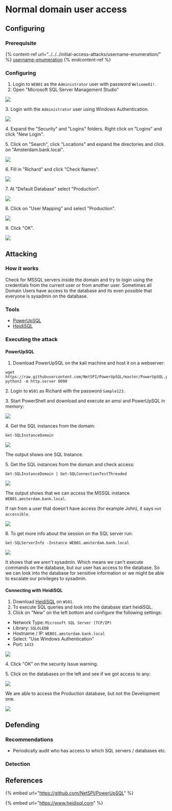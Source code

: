 # Normal domain user access

## Configuring

### Prerequisite&#x20;

{% content-ref url="../../../initial-access-attacks/username-enumeration/" %}
[username-enumeration](../../../initial-access-attacks/username-enumeration/)
{% endcontent-ref %}

### Configuring

1. Login to `WEB01` as the `Administrator` user with password `Welcome01!`.
2. Open "Microsoft SQL Server Management Studio"

![](<../../../../.gitbook/assets/image (65) (1) (1) (1) (1) (1) (1) (1) (1).png>)

3\. Login with the `Administrator` user using Windows Authentication.

![](<../../../../.gitbook/assets/image (63) (1) (1) (1) (1) (1) (1).png>)

4\. Expand the "Security" and "Logins" folders. Right click on "Logins" and click "New Login".

5\. Click on "Search", click "Locations" and expand the directories and click on "Amsterdam.bank.local".

![](<../../../../.gitbook/assets/image (60) (1) (1) (1) (1) (1) (1).png>)

6\. Fill in "Richard" and click "Check Names".

![](<../../../../.gitbook/assets/image (64) (1) (1) (1) (1) (1) (1) (1) (1) (1) (1).png>)

7\. At "Default Database" select "Production".

![](<../../../../.gitbook/assets/image (47) (1) (1) (1) (1).png>)

8\. Click on "User Mapping" and select "Production".

![](<../../../../.gitbook/assets/image (13) (1) (1) (1) (1) (1) (1) (1) (1) (1).png>)

9\. Click "OK".

![](<../../../../.gitbook/assets/image (32) (1) (1) (1) (1) (1) (1) (1).png>)

## Attacking

### How it works

Check for MSSQL servers inside the domain and try to login using the credentials from the current user or from another user. Sometimes all Domain Users have access to the database and its even possible that everyone is sysadmin on the database.

### Tools

* [PowerUpSQL](https://github.com/NetSPI/PowerUpSQL)
* [HeidiSQL](https://www.heidisql.com/)

### Executing the attack

#### PowerUpSQL

1. Download PowerUpSQL on the kali machine and host it on a webserver:

```
wget https://raw.githubusercontent.com/NetSPI/PowerUpSQL/master/PowerUpSQL.ps1
python3 -m http.server 8090
```

2\. Login to `WS01` as Richard with the password `Sample123`.

3\. Start PowerShell and download and execute an amsi and PowerUpSQL in memory:

![](<../../../../.gitbook/assets/image (49) (1) (1).png>)

4\. Get the SQL instances from the domain:

```
Get-SQLInstanceDomain
```

![](<../../../../.gitbook/assets/image (51) (1) (1) (1) (1).png>)

The output shows one SQL Instance.

5\. Get the SQL instances from the domain and check access:

```
Get-SQLInstanceDomain | Get-SQLConnectionTestThreaded
```

![](<../../../../.gitbook/assets/image (19) (1) (1) (1) (1) (1) (1) (1).png>)

The output shows that we can access the MSSQL instance `WEB01.amsterdam.bank.local`.

If ran from a user that doesn't have access (for example John), it says `not accessible`.

![](<../../../../.gitbook/assets/image (52) (1) (1) (1) (1) (1) (1).png>)

6\. To get more info about the session on the SQL server run:

```
Get-SQLServerInfo -Instance WEB01.amsterdam.bank.local
```

![](<../../../../.gitbook/assets/image (67) (1) (1) (1) (1) (1) (1) (1) (1) (1).png>)

It shows that we aren't sysadmin. Which means we can't execute commands on the database, but our user has access to the database. So we can look into the database for sensitive information or we might be able to escalate our privileges to sysadmin.

#### Connecting with HeidiSQL

1. Download [HeidiSQL](https://www.heidisql.com/download.php?download=portable-64) on `WS01`.
2. To execute SQL queries and look into the database start heidiSQL.
3. Click on "New" on the left bottom and configure the following settings:

* Network Type: `Microsoft SQL Server (TCP/IP)`
* Library: `SQLOLEDB`
* Hostname / IP: `WEB01.amsterdam.bank.local`
* Select: "Use Windows Authentication"
* Port: `1433`

![](<../../../../.gitbook/assets/image (47) (1) (1) (1).png>)

4\. Click "OK" on the security Issue warning.

5\. Click on the databases on the left and see if we got access to any:

![](<../../../../.gitbook/assets/image (66) (1) (1) (1) (1) (1) (1) (1) (1).png>)

We are able to access the Production database, but not the Development one.

![](<../../../../.gitbook/assets/image (14) (1) (1) (1) (1) (1) (1).png>)

## Defending

### Recommendations

* Periodically audit who has access to which SQL servers / databases etc.

### Detection



## References

{% embed url="https://github.com/NetSPI/PowerUpSQL" %}

{% embed url="https://www.heidisql.com" %}
